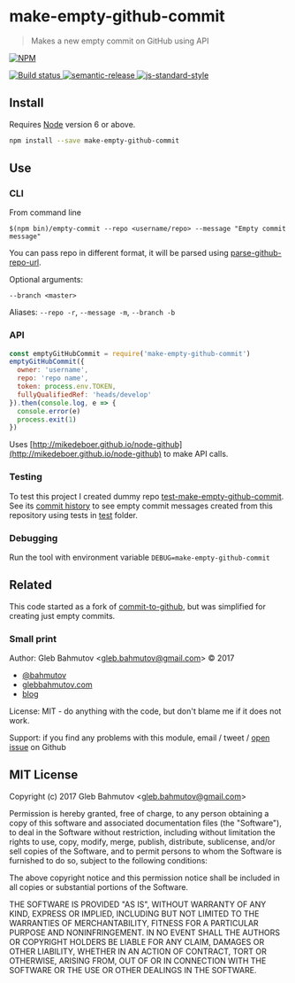# make-empty-github-commit

> Makes a new empty commit on GitHub using API

[![NPM][npm-icon] ][npm-url]

[![Build status][ci-image] ][ci-url]
[![semantic-release][semantic-image] ][semantic-url]
[![js-standard-style][standard-image]][standard-url]

## Install

Requires [Node](https://nodejs.org/en/) version 6 or above.

```sh
npm install --save make-empty-github-commit
```

## Use

### CLI

From command line

```
$(npm bin)/empty-commit --repo <username/repo> --message "Empty commit message"
```

You can pass repo in different format, it will be parsed using
[parse-github-repo-url](https://github.com/repo-utils/parse-github-repo-url).

Optional arguments:

```
--branch <master> 
```

Aliases: `--repo -r`, `--message -m`, `--branch -b`

### API

```js
const emptyGitHubCommit = require('make-empty-github-commit')
emptyGitHubCommit({
  owner: 'username',
  repo: 'repo name',
  token: process.env.TOKEN,
  fullyQualifiedRef: 'heads/develop'
}).then(console.log, e => {
  console.error(e)
  process.exit(1)
})
```

Uses [http://mikedeboer.github.io/node-github](http://mikedeboer.github.io/node-github)
to make API calls.

### Testing

To test this project I created dummy repo 
[test-make-empty-github-commit](https://github.com/bahmutov/test-make-empty-github-commit).
See its [commit history](https://github.com/bahmutov/test-make-empty-github-commit/commits/master)
to see empty commit messages created from this repository using
tests in [test](test) folder.

### Debugging

Run the tool with environment variable `DEBUG=make-empty-github-commit`

## Related

This code started as a fork of [commit-to-github](https://www.npmjs.com/package/commit-to-github),
but was simplified for creating just empty commits.

### Small print

Author: Gleb Bahmutov &lt;gleb.bahmutov@gmail.com&gt; &copy; 2017

* [@bahmutov](https://twitter.com/bahmutov)
* [glebbahmutov.com](https://glebbahmutov.com)
* [blog](https://glebbahmutov.com/blog)

License: MIT - do anything with the code, but don't blame me if it does not work.

Support: if you find any problems with this module, email / tweet /
[open issue](https://github.com/bahmutov/make-empty-github-commit/issues) on Github

## MIT License

Copyright (c) 2017 Gleb Bahmutov &lt;gleb.bahmutov@gmail.com&gt;

Permission is hereby granted, free of charge, to any person
obtaining a copy of this software and associated documentation
files (the "Software"), to deal in the Software without
restriction, including without limitation the rights to use,
copy, modify, merge, publish, distribute, sublicense, and/or sell
copies of the Software, and to permit persons to whom the
Software is furnished to do so, subject to the following
conditions:

The above copyright notice and this permission notice shall be
included in all copies or substantial portions of the Software.

THE SOFTWARE IS PROVIDED "AS IS", WITHOUT WARRANTY OF ANY KIND,
EXPRESS OR IMPLIED, INCLUDING BUT NOT LIMITED TO THE WARRANTIES
OF MERCHANTABILITY, FITNESS FOR A PARTICULAR PURPOSE AND
NONINFRINGEMENT. IN NO EVENT SHALL THE AUTHORS OR COPYRIGHT
HOLDERS BE LIABLE FOR ANY CLAIM, DAMAGES OR OTHER LIABILITY,
WHETHER IN AN ACTION OF CONTRACT, TORT OR OTHERWISE, ARISING
FROM, OUT OF OR IN CONNECTION WITH THE SOFTWARE OR THE USE OR
OTHER DEALINGS IN THE SOFTWARE.

[npm-icon]: https://nodei.co/npm/make-empty-github-commit.svg?downloads=true
[npm-url]: https://npmjs.org/package/make-empty-github-commit
[ci-image]: https://travis-ci.org/bahmutov/make-empty-github-commit.svg?branch=master
[ci-url]: https://travis-ci.org/bahmutov/make-empty-github-commit
[semantic-image]: https://img.shields.io/badge/%20%20%F0%9F%93%A6%F0%9F%9A%80-semantic--release-e10079.svg
[semantic-url]: https://github.com/semantic-release/semantic-release
[standard-image]: https://img.shields.io/badge/code%20style-standard-brightgreen.svg
[standard-url]: http://standardjs.com/
